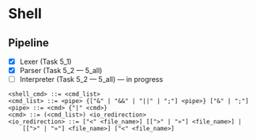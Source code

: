 # Shell

## Pipeline
- [x] Lexer (Task 5_1)
- [x] Parser (Task 5_2 — 5_all)
- [ ] Interpreter (Task 5_2 — 5_all) — in progress

```
<shell_cmd> ::= <cmd_list>
<cmd_list> ::= <pipe> {["&" | "&&" | "||" | ";"] <pipe>} ["&" | ";"]
<pipe> ::= <cmd> {"|" <cmd>}
<cmd> ::= (<cmd_list>) <io_redireсtion>
<io_redireсtion> ::= ["<" <file_name>] [[">" | "»"] <file_name>] |
    [[">" | "»"] <file_name>] ["<" <file_name>]
```